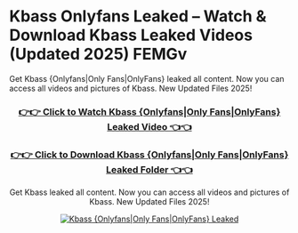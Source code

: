# Kbass Onlyfans Leaked – Watch & Download Kbass Leaked Videos (Updated 2025) FEMGv

Get Kbass {Onlyfans|Only Fans|OnlyFans} leaked all content. Now you can access all videos and pictures of Kbass. New Updated Files 2025!  
<div align="center">
  
### [👉👉 Click to Watch Kbass {Onlyfans|Only Fans|OnlyFans} Leaked Video 👈👈](https://links2leaks.com/kbass)  
### [👉👉 Click to Download Kbass {Onlyfans|Only Fans|OnlyFans} Leaked Folder 👈👈](https://links2leaks.com/kbass)  

Get Kbass leaked all content. Now you can access all videos and pictures of Kbass. New Updated Files 2025!  

[![Kbass {Onlyfans|Only Fans|OnlyFans} Leaked](https://i.ibb.co/93hzkbrt/l2l.gif)](https://links2leaks.com/kbass)  

</div>
